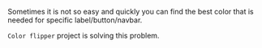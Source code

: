 Sometimes it is not so easy and quickly you can find the best color that is needed for specific label/button/navbar.

<code>Color flipper</code> project is solving this problem.
